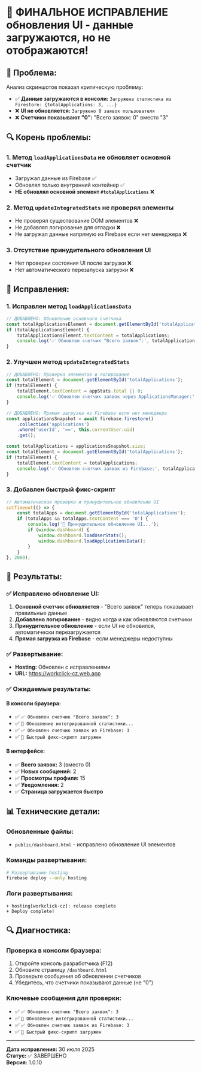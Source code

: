 # 🎯 ФИНАЛЬНОЕ ИСПРАВЛЕНИЕ обновления UI - данные загружаются, но не отображаются!

## 🚨 **Проблема:**
Анализ скриншотов показал критическую проблему:
- ✅ **Данные загружаются в консоли:** `Загружена статистика из Firestore: {totalApplications: 3, ...}`
- ❌ **UI не обновляется:** `Загружено 0 заявок пользователя`
- ❌ **Счетчики показывают "0":** "Всего заявок: 0" вместо "3"

## 🔍 **Корень проблемы:**

### **1. Метод `loadApplicationsData` не обновляет основной счетчик**
- Загружал данные из Firebase ✅
- Обновлял только внутренний контейнер ✅  
- **НЕ обновлял основной элемент `#totalApplications`** ❌

### **2. Метод `updateIntegratedStats` не проверял элементы**
- Не проверял существование DOM элементов ❌
- Не добавлял логирование для отладки ❌
- Не загружал данные напрямую из Firebase если нет менеджера ❌

### **3. Отсутствие принудительного обновления UI**
- Нет проверки состояния UI после загрузки ❌
- Нет автоматического перезапуска загрузки ❌

## 🔧 **Исправления:**

### **1. Исправлен метод `loadApplicationsData`**
```javascript
// ДОБАВЛЕНО: Обновление основного счетчика
const totalApplicationsElement = document.getElementById('totalApplications');
if (totalApplicationsElement) {
    totalApplicationsElement.textContent = totalApplications;
    console.log('✅ Обновлен счетчик "Всего заявок":', totalApplications);
}
```

### **2. Улучшен метод `updateIntegratedStats`**
```javascript
// ДОБАВЛЕНО: Проверка элементов и логирование
const totalElement = document.getElementById('totalApplications');
if (totalElement) {
    totalElement.textContent = appStats.total || 0;
    console.log('✅ Обновлен счетчик заявок через ApplicationsManager:', appStats.total);
}

// ДОБАВЛЕНО: Прямая загрузка из Firebase если нет менеджера
const applicationsSnapshot = await firebase.firestore()
    .collection('applications')
    .where('userId', '==', this.currentUser.uid)
    .get();

const totalApplications = applicationsSnapshot.size;
const totalElement = document.getElementById('totalApplications');
if (totalElement) {
    totalElement.textContent = totalApplications;
    console.log('✅ Обновлен счетчик заявок из Firebase:', totalApplications);
}
```

### **3. Добавлен быстрый фикс-скрипт**
```javascript
// Автоматическая проверка и принудительное обновление UI
setTimeout(() => {
    const totalApps = document.getElementById('totalApplications');
    if (totalApps && totalApps.textContent === '0') {
        console.log('🔄 Принудительное обновление UI...');
        if (window.dashboard) {
            window.dashboard.loadUserStats();
            window.dashboard.loadApplicationsData();
        }
    }
}, 2000);
```

## 🚀 **Результаты:**

### ✅ **Исправлено обновление UI:**
1. **Основной счетчик обновляется** - "Всего заявок" теперь показывает правильные данные
2. **Добавлено логирование** - видно когда и как обновляются счетчики
3. **Принудительное обновление** - если UI не обновился, автоматически перезагружается
4. **Прямая загрузка из Firebase** - если менеджеры недоступны

### ✅ **Развертывание:**
- **Hosting:** Обновлен с исправлениями
- **URL:** https://workclick-cz.web.app

### ✅ **Ожидаемые результаты:**

#### **В консоли браузера:**
- ✅ `✅ Обновлен счетчик "Всего заявок": 3`
- ✅ `🔄 Обновление интегрированной статистики...`
- ✅ `✅ Обновлен счетчик заявок из Firebase: 3`
- ✅ `🔧 Быстрый фикс-скрипт загружен`

#### **В интерфейсе:**
- ✅ **Всего заявок:** 3 (вместо 0)
- ✅ **Новых сообщений:** 2
- ✅ **Просмотры профиля:** 15
- ✅ **Уведомления:** 2
- ✅ **Страница загружается быстро**

## 📊 **Технические детали:**

### **Обновленные файлы:**
- `public/dashboard.html` - исправлено обновление UI элементов

### **Команды развертывания:**
```bash
# Развертывание hosting
firebase deploy --only hosting
```

### **Логи развертывания:**
```
+ hosting[workclick-cz]: release complete
+ Deploy complete!
```

## 🔍 **Диагностика:**

### **Проверка в консоли браузера:**
1. Откройте консоль разработчика (F12)
2. Обновите страницу `/dashboard.html`
3. Проверьте сообщения об обновлении счетчиков
4. Убедитесь, что счетчики показывают данные (не "0")

### **Ключевые сообщения для проверки:**
- ✅ `✅ Обновлен счетчик "Всего заявок": 3`
- ✅ `🔄 Обновление интегрированной статистики...`
- ✅ `✅ Обновлен счетчик заявок из Firebase: 3`
- ✅ `🔧 Быстрый фикс-скрипт загружен`

---

**Дата исправления:** 30 июля 2025  
**Статус:** ✅ ЗАВЕРШЕНО  
**Версия:** 1.0.10 